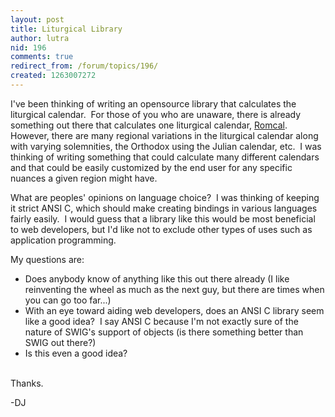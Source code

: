 ```yaml
---
layout: post
title: Liturgical Library
author: lutra
nid: 196
comments: true
redirect_from: /forum/topics/196/
created: 1263007272
---
```

<p>
	I&#39;ve been thinking of writing an opensource library that calculates the liturgical calendar.&nbsp; For those of you who are unaware, there is already something out there that calculates one liturgical calendar, <a href="http://www.romcal.net/">Romcal</a>.&nbsp; However, there are many regional variations in the liturgical calendar along with varying solemnities, the Orthodox using the Julian calendar, etc.&nbsp; I was thinking of writing something that could calculate many different calendars and that could be easily customized by the end user for any specific nuances a given region might have.</p>
<p>
	What are peoples&#39; opinions on language choice?&nbsp; I was thinking of keeping it strict ANSI C, which should make creating bindings in various languages fairly easily.&nbsp; I would guess that a library like this would be most beneficial to web developers, but I&#39;d like not to exclude other types of uses such as application programming.</p>
<p>
	My questions are:</p>
<ul>
	<li>
		Does anybody know of anything like this out there already (I like reinventing the wheel as much as the next guy, but there are times when you can go too far...)</li>
	<li>
		With an eye toward aiding web developers, does an ANSI C library seem like a good idea?&nbsp; I say ANSI C because I&#39;m not exactly sure of the nature of SWIG&#39;s support of objects (is there something better than SWIG out there?)</li>
	<li>
		Is this even a good idea?</li>
</ul>
<p>
	<br />
	Thanks.</p>
<p>
	-DJ</p>
